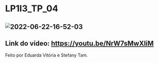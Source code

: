 # LP1I3_TP_04

![2022-06-22-16-52-03](https://user-images.githubusercontent.com/85466761/175125411-412a9a8b-d3c6-4bf7-b929-7185454858ab.gif)
---

Link do vídeo: https://youtu.be/NrW7sMwXIiM
---
Feito por Eduarda Vitória e Stefany Tam.
